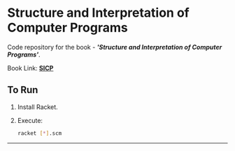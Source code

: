 # Structure and Interpretation of Computer Programs

Code repository for the book - ***'Structure and Interpretation of Computer Programs'***.

Book Link: [**SICP**](https://web.mit.edu/6.001/6.037/sicp.pdf "Book")

## To Run

1. Install Racket.
2. Execute:

   ```bash
   racket [*].scm
   ```

---
